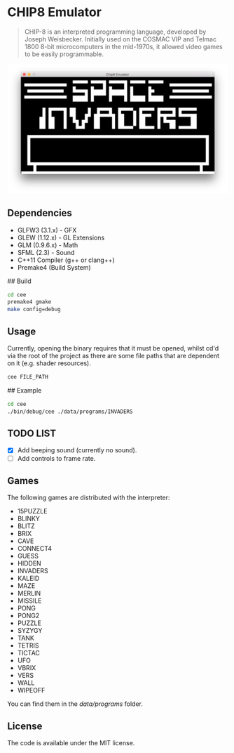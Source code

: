 # CHIP8 Emulator

> CHIP-8 is an interpreted programming language, developed by Joseph Weisbecker. Initially used on the COSMAC VIP and Telmac 1800 8-bit microcomputers in the mid-1970s, it allowed video games to be easily programmable.

![alt text](https://github.com/jankdc/cee/raw/master/data/images/invaders.png "Space Invaders Game in Chip8")

## Dependencies

- GLFW3 (3.1.x) - GFX
- GLEW (1.12.x) - GL Extensions
- GLM (0.9.6.x) - Math
- SFML (2.3)    - Sound
- C++11 Compiler (g++ or clang++)
- Premake4 (Build System)

## Build

```bash
cd cee
premake4 gmake
make config=debug
```

## Usage

Currently, opening the binary requires that it must be opened,
whilst cd'd via the root of the project as there are some file paths
that are dependent on it (e.g. shader resources).

```bash
cee FILE_PATH
```

## Example

```bash
cd cee
./bin/debug/cee ./data/programs/INVADERS
```

## TODO LIST

- [x] Add beeping sound (currently no sound).
- [ ] Add controls to frame rate.

## Games

The following games are distributed with the interpreter:

- 15PUZZLE
- BLINKY
- BLITZ
- BRIX
- CAVE
- CONNECT4
- GUESS
- HIDDEN
- INVADERS
- KALEID
- MAZE
- MERLIN
- MISSILE
- PONG
- PONG2
- PUZZLE
- SYZYGY
- TANK
- TETRIS
- TICTAC
- UFO
- VBRIX
- VERS
- WALL
- WIPEOFF

You can find them in the *data/programs* folder.

## License

The code is available under the MIT license.

